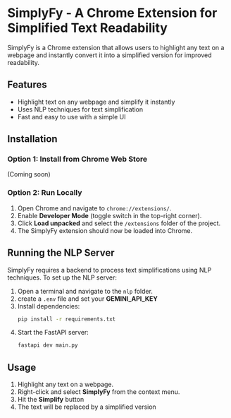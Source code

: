 # SimplyFy - A Chrome Extension for Simplified Text Readability

SimplyFy is a Chrome extension that allows users to highlight any text on a webpage and instantly convert it into a simplified version for improved readability.

## Features
- Highlight text on any webpage and simplify it instantly
- Uses NLP techniques for text simplification
- Fast and easy to use with a simple UI

## Installation

### Option 1: Install from Chrome Web Store
(Coming soon)

### Option 2: Run Locally
1. Open Chrome and navigate to `chrome://extensions/`.
2. Enable **Developer Mode** (toggle switch in the top-right corner).
3. Click **Load unpacked** and select the `/extensions` folder of the project.
4. The SimplyFy extension should now be loaded into Chrome.

## Running the NLP Server
SimplyFy requires a backend to process text simplifications using NLP techniques. To set up the NLP server:

1. Open a terminal and navigate to the `nlp` folder.
2. create a `.env` file and set your **GEMINI_API_KEY**
2. Install dependencies:
   ```sh
   pip install -r requirements.txt
   ```
3. Start the FastAPI server:
   ```sh
   fastapi dev main.py
   ```

## Usage
1. Highlight any text on a webpage.
2. Right-click and select **SimplyFy** from the context menu.
3. Hit the **Simplify** button
4. The text will be replaced by a simplified version
